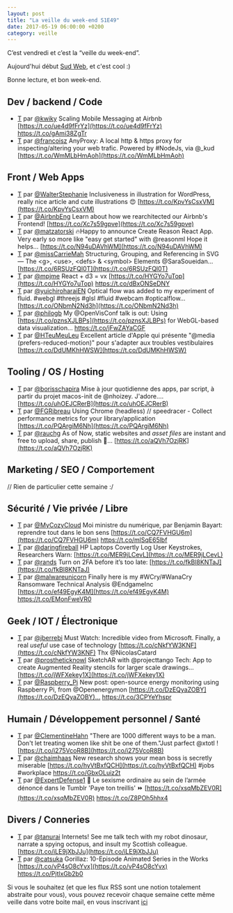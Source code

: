 ```yaml
---
layout: post
title: "La veille du week-end S1E49"
date: 2017-05-19 06:00:00 +0200
category: veille
---
```

C’est vendredi et c’est la “veille du week-end”.  

Aujourd'hui début [Sud Web](https://www.sudweb.fr/), et c'est cool :)

Bonne lecture, et bon week-end.

## Dev / backend / Code
- [T](http://twitter.com/kwiky/status/862559918108405760) par [@kwiky](https://twitter.com/kwiky) Scaling Mobile Messaging at Airbnb [https://t.co/ue4d9fFrYz](https://t.co/ue4d9fFrYz) https://t.co/gAmi38ZgTr
- [T](http://twitter.com/francoisz/status/864484112337383426) par [@francoisz](https://twitter.com/francoisz) AnyProxy: A local http &amp; https proxy for inspecting/altering your web trafic. Powered by #NodeJs, via @_kud  [https://t.co/WmMLbHmAoh](https://t.co/WmMLbHmAoh)


## Front / Web Apps
- [T](http://twitter.com/WalterStephanie/status/862564192490049536) par [@WalterStephanie](https://twitter.com/WalterStephanie) Inclusiveness in illustration for WordPress, really nice article and cute illustrations 😍 [https://t.co/KpvYsCsxVM](https://t.co/KpvYsCsxVM)
- [T](http://twitter.com/AirbnbEng/status/864170074558439425) par [@AirbnbEng](https://twitter.com/AirbnbEng) Learn about how we rearchitected our Airbnb's Frontend! [https://t.co/Xc7s59gpve](https://t.co/Xc7s59gpve)
- [T](http://twitter.com/matzatorski/status/864145295105511424) par [@matzatorski](https://twitter.com/matzatorski) 🔥Happy to announce Create Reason React App. Very early so more like "easy get started" with @reasonml Hope it helps… [https://t.co/N94uDAVhWM](https://t.co/N94uDAVhWM)
- [T](http://twitter.com/missCarrieMah/status/864204742695817221) par [@missCarrieMah](https://twitter.com/missCarrieMah) Structuring, Grouping, and Referencing in SVG — The &lt;g&gt;, &lt;use&gt;, &lt;defs&gt; &amp; &lt;symbol&gt; Elements @SaraSoueidan… [https://t.co/6RSUzFQl0T](https://t.co/6RSUzFQl0T)
- [T](http://twitter.com/mpjme/status/864205256258879491) par [@mpjme](https://twitter.com/mpjme) React + d3 = vx
[https://t.co/HYGYo7uTop](https://t.co/HYGYo7uTop) https://t.co/dBxONSeDNY
- [T](http://twitter.com/yuichiroharaiEN/status/864159140934852608) par [@yuichiroharaiEN](https://twitter.com/yuichiroharaiEN) Optical flow was added to my experiment of fluid. #webgl #threejs #glsl #fluid #webcam #opticalflow… [https://t.co/ONbmN2Nd3h](https://t.co/ONbmN2Nd3h)
- [T](http://twitter.com/philogb/status/864128732449173505) par [@philogb](https://twitter.com/philogb) My @OpenVisConf talk is out: Using [https://t.co/pznsXJLBPs](https://t.co/pznsXJLBPs) for WebGL-based data visualization… https://t.co/jFwZAYaCGF
- [T](http://twitter.com/HTeuMeuLeu/status/864379614755475457) par [@HTeuMeuLeu](https://twitter.com/HTeuMeuLeu) Excellent article d'Apple qui présente "@​media (prefers-reduced-motion)" pour s'adapter aux troubles vestibulaires [https://t.co/DdUMKhHWSW](https://t.co/DdUMKhHWSW)


## Tooling / OS / Hosting
- [T](http://twitter.com/borisschapira/status/862698715898945538) par [@borisschapira](https://twitter.com/borisschapira) Mise à jour quotidienne des apps, par script, à partir du projet macos-init de @nhoizey. J'adore.… [https://t.co/uhOEJCRerB](https://t.co/uhOEJCRerB)
- [T](http://twitter.com/FGRibreau/status/863078328797990912) par [@FGRibreau](https://twitter.com/FGRibreau) Using Chrome (headless) // speedracer - Collect performance metrics for your library/application [https://t.co/PQArgiM6Nh](https://t.co/PQArgiM6Nh)
- [T](http://twitter.com/rauchg/status/864143744949403648) par [@rauchg](https://twitter.com/rauchg) As of Now, static websites and *asset files* are instant and free to upload, share, publish 🚀… [https://t.co/aQVh7OzjRK](https://t.co/aQVh7OzjRK)


## Marketing / SEO / Comportement
// Rien de particulier cette semaine :/

## Sécurité / Vie privée / Libre
- [T](http://twitter.com/MyCozyCloud/status/863066761398288384) par [@MyCozyCloud](https://twitter.com/MyCozyCloud) Moi ministre du numérique, par Benjamin Bayart: reprendre tout dans le bon sens [https://t.co/CQ7FVHGU6m](https://t.co/CQ7FVHGU6m) https://t.co/mlSqE65lbf
- [T](http://twitter.com/daringfireball/status/863068761863139330) par [@daringfireball](https://twitter.com/daringfireball) HP Laptops Covertly Log User Keystrokes, Researchers Warn: [https://t.co/MER9jLCevL](https://t.co/MER9jLCevL)
- [T](http://twitter.com/rands/status/863437642909663232) par [@rands](https://twitter.com/rands) Turn on 2FA before it’s too late: [https://t.co/fkBl8KNTaJ](https://t.co/fkBl8KNTaJ)
- [T](http://twitter.com/malwareunicorn/status/863841835562614784) par [@malwareunicorn](https://twitter.com/malwareunicorn) Finally here is my #WCry/#WanaCry Ransomware Technical Analysis @EndgameInc [https://t.co/ef49EgyK4M](https://t.co/ef49EgyK4M) https://t.co/EMonFweVR0


## Geek / IOT / Électronique
- [T](http://twitter.com/jberrebi/status/862535350769639425) par [@jberrebi](https://twitter.com/jberrebi) Must Watch: Incredible video from Microsoft. Finally, a real *useful* use case of technology [https://t.co/cNkfYW3KNF](https://t.co/cNkfYW3KNF) Thx @NicolasCatard
- [T](http://twitter.com/prostheticknowl/status/864133121431793666) par [@prostheticknowl](https://twitter.com/prostheticknowl) SketchAR with @projecttango Tech: App to create Augmented Reality stencils for larger scale drawings… [https://t.co/jWFXekey1X](https://t.co/jWFXekey1X)
- [T](http://twitter.com/Raspberry_Pi/status/864802460564680704) par [@Raspberry_Pi](https://twitter.com/Raspberry_Pi) New post: open-source energy monitoring using Raspberry Pi, from @Openenergymon [https://t.co/DzEQyaZOBY](https://t.co/DzEQyaZOBY)… https://t.co/3CPYeYhspr



## Humain / Développement personnel / Santé
- [T](http://twitter.com/ClementineHahn/status/863056873670537217) par [@ClementineHahn](https://twitter.com/ClementineHahn) "There are 1000 different ways to be a man. Don't let treating women like shit be one of them."Just parfect @xtotl ! [https://t.co/i275VcoR8B](https://t.co/i275VcoR8B)
- [T](http://twitter.com/chaimhaas/status/864141456293994496) par [@chaimhaas](https://twitter.com/chaimhaas) New research shows your mean boss is secretly miserable [https://t.co/hyVtBxfQCH](https://t.co/hyVtBxfQCH) #jobs #workplace https://t.co/GbxOLuiz2t
- [T](http://twitter.com/ExpertDefense1/status/864730534324449280) par [@ExpertDefense1](https://twitter.com/ExpertDefense1) 🔵 Le sexisme ordinaire au sein de l’armée dénoncé dans le Tumblr 'Paye ton treillis' ⏩ [https://t.co/xsqMbZEV0R](https://t.co/xsqMbZEV0R) https://t.co/Z8POh5hhx4



## Divers / Conneries
- [T](http://twitter.com/tanurai/status/862699143499833344) par [@tanurai](https://twitter.com/tanurai) Internets! See me talk tech with my robot dinosaur, narrate a spying octopus, and insult my Scottish colleague. [https://t.co/iLE9jXbJJu](https://t.co/iLE9jXbJJu)
- [T](http://twitter.com/catsuka/status/862773835921272837) par [@catsuka](https://twitter.com/catsuka) Gorillaz: 10-Episode Animated Series in the Works [https://t.co/vP4sO8cYvx](https://t.co/vP4sO8cYvx) https://t.co/PjtlxGb2b0




Si vous le souhaitez (et que les flux RSS sont une notion totalement abstraite pour vous), vous pouvez recevoir chaque semaine cette même veille dans votre boite mail, en vous inscrivant [ici](/newsletter.html)
